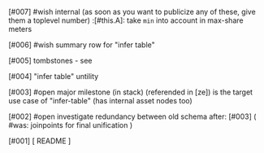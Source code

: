 [#007] #wish internal (as soon as you want to publicize any of these,
             give them a toplevel number)
             :[#this.A]: take `min` into account in max-share meters

[#006] #wish summary row for "infer table"

[#005]       tombstones - see

[#004]       "infer table" untility

[#003] #open major milestone (in stack) (referended in [ze])
             is the target use case of "infer-table" (has internal asset nodes too)

[#002] #open investigate redundancy between old schema
             after: [#003]
             ( #was: joinpoints for final unification )

[#001]       [ README ]
